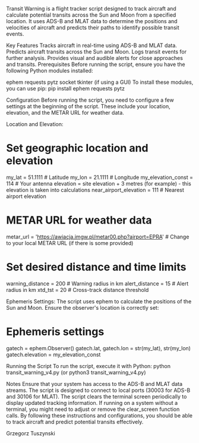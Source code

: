 Transit Warning is a flight tracker script designed to track aircraft and calculate potential transits across the Sun and Moon from a specified location.
It uses ADS-B and MLAT data to determine the positions and velocities of aircraft and predicts their paths to identify possible transit events.

Key Features
Tracks aircraft in real-time using ADS-B and MLAT data.
Predicts aircraft transits across the Sun and Moon.
Logs transit events for further analysis.
Provides visual and audible alerts for close approaches and transits.
Prerequisites
Before running the script, ensure you have the following Python modules installed:

ephem
requests
pytz
socket
tkinter (if using a GUI)
To install these modules, you can use pip: pip install ephem requests pytz

Configuration
Before running the script, you need to configure a few settings at the beginning of the script. These include your location, elevation, and the METAR URL for weather data.

Location and Elevation:
# Set geographic location and elevation
my_lat = 51.1111  # Latitude
my_lon = 21.1111  # Longitude
my_elevation_const = 114  # Your antenna elevation = site elevation + 3 metres (for example) - this elevation is taken into calculations
near_airport_elevation = 111  # Nearest airport elevation

# METAR URL for weather data
metar_url = 'https://awiacja.imgw.pl/metar00.php?airport=EPRA'  # Change to your local METAR URL (if there is some provided)

# Set desired distance and time limits
warning_distance = 200  # Warning radius in km
alert_distance = 15  # Alert radius in km
xtd_tst = 20  # Cross-track distance threshold

Ephemeris Settings:
The script uses ephem to calculate the positions of the Sun and Moon. Ensure the observer's location is correctly set:
# Ephemeris settings
gatech = ephem.Observer()
gatech.lat, gatech.lon = str(my_lat), str(my_lon)
gatech.elevation = my_elevation_const

Running the Script
To run the script, execute it with Python:
python transit_warning_v4.py (or python3 transit_warning_v4.py)

Notes
Ensure that your system has access to the ADS-B and MLAT data streams. The script is designed to connect to local ports (30003 for ADS-B and 30106 for MLAT).
The script clears the terminal screen periodically to display updated tracking information. If running on a system without a terminal, you might need to adjust or remove the clear_screen function calls.
By following these instructions and configurations, you should be able to track aircraft and predict potential transits effectively.

Grzegorz Tuszynski
